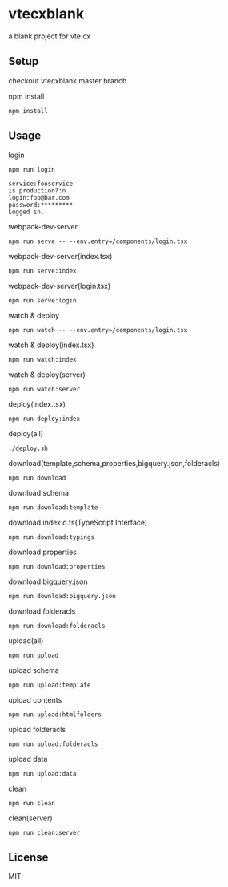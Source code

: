 # vtecxblank
a blank project for vte.cx

## Setup

checkout vtecxblank master branch

npm install
```
npm install
```

## Usage

login
```
npm run login

service:fooservice
is production?:n
login:foo@bar.com
password:*********
Logged in.
```

webpack-dev-server
```
npm run serve -- --env.entry=/components/login.tsx
```

webpack-dev-server(index.tsx)
```
npm run serve:index
```

webpack-dev-server(login.tsx)
```
npm run serve:login
```

watch & deploy
```
npm run watch -- --env.entry=/components/login.tsx
```

watch & deploy(index.tsx)
```
npm run watch:index
```

watch & deploy(server)
```
npm run watch:server
```

deploy(index.tsx)
```
npm run deploy:index
```

deploy(all)
```
./deploy.sh
```

download(template,schema,properties,bigquery.json,folderacls)
```
npm run download
```

download schema
```
npm run download:template
```

download index.d.ts(TypeScript Interface)
```
npm run download:typings
```

download properties
```
npm run download:properties
```

download bigquery.json
```
npm run download:bigquery.json
```

download folderacls
```
npm run download:folderacls
```

upload(all)
```
npm run upload
```

upload schema
```
npm run upload:template
```

upload contents
```
npm run upload:htmlfolders
```

upload folderacls
```
npm run upload:folderacls
```

upload data
```
npm run upload:data
```

clean
```
npm run clean
```

clean(server)
```
npm run clean:server
```

## License
MIT
